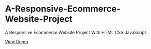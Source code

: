 # A-Responsive-Ecommerce-Website-Project
A Responsive Ecommerce Website Project With HTML CSS JavaScript

[View Demo](https://shadow-e-commercesite.netlify.app/)
